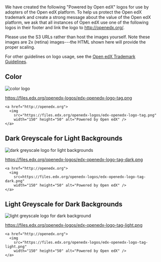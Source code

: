 We have created the following "Powered by Open edX" logos for use by adopters of the Open edX platform.  To help us protect the Open edX trademark and create a strong message about the value of the Open edX platform,
we ask that all instances of Open edX use one of the following logos in their footer and link the logo to <http://openedx.org/>.

Please use the S3 URLs rather than host the images yourself.  Note these images are 2x (retina) images---the HTML shown here will provide the proper scaling.

For other guidelines on logo usage, see the [Open edX Trademark Guidelines](https://www.edx.org/trademarks).

## Color

![color logo](https://files.edx.org/openedx-logos/edx-openedx-logo-tag.png?123)

<https://files.edx.org/openedx-logos/edx-openedx-logo-tag.png>

```
<a href="http://openedx.org">
  <img 
    src="https://files.edx.org/openedx-logos/edx-openedx-logo-tag.png"
    width="150" height="50" alt="Powered by Open edX" />
</a>
```

## Dark Greyscale for Light Backgrounds
![dark greyscale logo for light backgrounds](https://files.edx.org/openedx-logos/edx-openedx-logo-tag-dark.png)

<https://files.edx.org/openedx-logos/edx-openedx-logo-tag-dark.png>

```
<a href="http://openedx.org">
  <img 
    src=https://files.edx.org/openedx-logos/edx-openedx-logo-tag-dark.png"
    width="150" height="50" alt="Powered by Open edX" />
</a>
```

## Light Greyscale for Dark Backgrounds

![light greyscale logo for dark background](https://files.edx.org/openedx-logos/edx-openedx-logo-tag-light.png)

<https://files.edx.org/openedx-logos/edx-openedx-logo-tag-light.png>

```
<a href="http://openedx.org">
  <img
    src="https://files.edx.org/openedx-logos/edx-openedx-logo-tag-light.png"
    width="150" height="50" alt="Powered by Open edX" />
</a>
```
